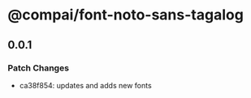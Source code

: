 # @compai/font-noto-sans-tagalog

## 0.0.1
### Patch Changes

- ca38f854: updates and adds new fonts
